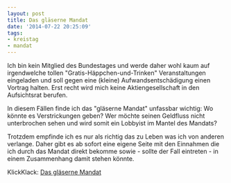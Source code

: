```yaml
---
layout: post
title: Das gläserne Mandat
date: '2014-07-22 20:25:09'
tags:
- kreistag
- mandat
---
```


Ich bin kein Mitglied des Bundestages und werde daher wohl kaum auf irgendwelche tollen "Gratis-Häppchen-und-Trinken" Veranstaltungen eingeladen und soll gegen eine (kleine) Aufwandsentschädigung einen Vortrag halten. 
Erst recht wird mich keine Aktiengesellschaft in den Aufsichtsrat berufen.

In diesem Fällen finde ich das "gläserne Mandat" unfassbar wichtig: Wo könnte es Verstrickungen geben? Wer möchte seinen Geldfluss nicht unterbrochen sehen und wird somit ein Lobbyist im Mantel des Mandats?

Trotzdem empfinde ich es nur als richtig das zu Leben was ich von anderen verlange. Daher gibt es ab sofort eine eigene Seite mit den Einnahmen die ich durch das Mandat direkt bekomme sowie - sollte der Fall eintreten - in einem Zusammenhang damit stehen könnte.

KlickKlack: [Das gläserne Mandat](http://gummipunkt.eu/mandat/)

